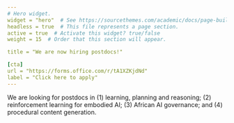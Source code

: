 ```yaml
---
# Hero widget.
widget = "hero"  # See https://sourcethemes.com/academic/docs/page-builder/
headless = true  # This file represents a page section.
active = true  # Activate this widget? true/false
weight = 15  # Order that this section will appear.

title = "We are now hiring postdocs!"

[cta]
url = "https://forms.office.com/r/tA1XZKjdNd"
label = "Click here to apply"
---
```


We are looking for postdocs in (1) learning, planning and reasoning; (2) reinforcement learning for embodied AI; (3) African AI governance; and (4) procedural content generation.
